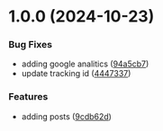 # 1.0.0 (2024-10-23)


### Bug Fixes

* adding google analitics ([94a5cb7](https://github.com/sevifinance/Sevi-Docs/commit/94a5cb7f3a6b68ab2669d2b6be81b93ab539bc12))
* update tracking id ([4447337](https://github.com/sevifinance/Sevi-Docs/commit/44473376ea6f659f5c443647d2f54c4fe20d20ae))


### Features

* adding posts ([9cdb62d](https://github.com/sevifinance/Sevi-Docs/commit/9cdb62dc4d1a6c8b9c83b1092eb23fc0dde092c1))
